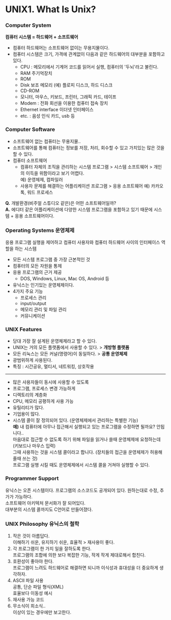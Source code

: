 # UNIX1. What Is Unix?   

### Computer System    
**컴퓨터 시스템 = 하드웨어 + 소프트웨어**    
- 컴퓨터 하드웨어는 소프트웨어 없이는 무용지물이다.   
- 컴퓨터 시스템은 크기, 가격에 관계없이 다음과 같은 하드웨어의 대부분을 포함하고 있다.   
  + CPU : 메모리에서 기계어 코드를 읽어서 실행, 컴퓨터의 '두뇌'라고 불린다. 
  + RAM 주기억장치    
  + ROM   
  + Disk 보조 메모리 (예) 플로피 디스크, 하드 디스크   
  + CD-ROM   
  + 모니터, 마우스, 키보드, 프린터, 그래픽 카드, 테이프  
  + Modem : 전화 회선을 이용한 컴퓨터 접속 장치  
  + Ethernet interface 이더넷 인터페이스
  + etc. : 음성 인식 카드, usb 등 
  
 ### Computer Software   
 - 소프트웨어 없는 컴퓨터는 무용지물..  
 - 소프트웨어를 통해 컴퓨터는 정보를 저장, 처리, 회수할 수 있고 가치있는 많은 것을 할 수 있다.   
 - 컴퓨터 소프트웨어    
    + 컴퓨터 자체의 조직을 관리하는 시스템 프로그램 > 시스템 소프트웨어 > 개인의 이득을 위함이라고 보기 어렵다.    
      예) 운영체제, 컴파일러   
    + 사용자 문제를 해결하는 어플리케이션 프로그램 > 응용 소프트웨어 
      예) 카카오톡, 워드 프로세스   
      
      
**Q.** 개발환경(비주얼 스튜디오 같은)은 어떤 소프트웨어일까?  
**A.** 에디터 같은 어플리케이션에 다양한 시스템 프로그램을 포함하고 있기 때문에 시스템 + 응용 소프트웨어이다.   



### Operating Systems 운영체제     
응용 프로그램 실행을 제어하고 컴퓨터 사용자와 컴퓨터 하드웨어 사이의 인터페이스 역할을 하는 시스템   
- 모든 시스템 프로그램 중 가장 근본적인 것   
- 컴퓨터의 모든 자원을 통제   
- 응용 프로그램의 근거 제공 
     + DOS, Windows, Linux, Mac OS, Android 등   
- 유닉스는 인기있는 운영체제이다.   
- 4가지 주요 기능   
   + 프로세스 관리   
   + input/output    
   + 메모리 관리 및 파일 관리   
   + 커뮤니케이션   
   
### UNIX Features   
- 당대 가장 잘 설계된 운영체제라고 할 수 있다.   
- UNIX는 거의 모든 플랫폼에서 사용할 수 있다. > **개방형 플랫폼**
- 모든 리눅스는 모든 커널(명령어)이 동일하다. > **공통 운영체제**  
- 광범위하게 사용된다.   
- 특징 : 시간공유, 멀티서, 네트워킹, 상호작용   
---------------------------------------------------------  
- 많은 사용자들이 동시에 사용할 수 있도록   
- 프로그램, 프로세스 변경 가능하게  
- 디렉토리의 계층화   
- CPU, 메모리 공평하게 사용 가능   
- 유틸리티가 많다.   
- 기업용이 많다.   
- 시스템 콜이 잘 정의되어 있다. (운영체제에서 관리하는 특별한 기능)    
  **예)** 내 컴퓨터에 아무나 접근해서 실행되고 있는 프로그램을 수정하면 될까요? 안됩니다..   
  마음대로 접근할 수 없도록 하기 위해 파일을 읽거나 쓸때 운영체제에 요청하는데(키보드나 마우스 입력)  
  그때 사용하는 것을 시스템 콜이라고 합니다. (장치들의 접근을 운영체제가 허용해줄때 쓰는 것)  
  프로그램 실행 시킬 때도 운영체제에서 시스템 콜을 거쳐야 실행할 수 있다.   
  
### Programmer Support   
유닉스는 오픈 시스템이다. 프로그램의 소스코드도 공개되어 있다. 원하는대로 수정, 추가가 가능하다.   
소프트웨어 아키텍처 문서화가 잘 되어있다.   
대부분의 시스템 콜까지도 C언어로 만들어졌다.   
  
  
### UNIX Philosophy 유닉스의 철학    
1. 작은 것이 아름답다.   
이해하기 쉬운, 유지하기 쉬운, 효율적 > 재사용이 좋다.   
2. 각 프로그램이 한 가지 일을 잘하도록 한다.   
프로그램의 조합에 의한 보다 복잡한 기능, 작게 작게 제대로해서 합친다.   
3. 호환성이 좋아야 한다.   
프로그램이 느려도 하드웨어로 해결하면 되니까 이식성과 휴대성을 더 중요하게 생각하자.   
4. ASCII 파일 사용  
공통, 단순 파일 형식(XML)    
효율보다 이동성 예시   
5. 재사용 가능 코드   
6. 무소식이 희소식..  
이상이 있는 경우에만 보고한다.   
  
